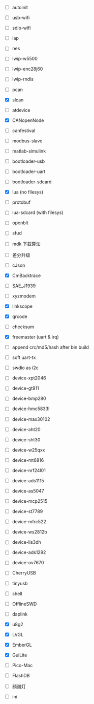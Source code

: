 * [ ] autoinit

* [ ] usb-wifi

* [ ] sdio-wifi

* [ ] iap

* [ ] nes

* [ ] lwip-w5500

* [ ] lwip-enc28j60

* [ ] lwip-rndis

* [ ] pcan

* [x] slcan

* [ ] atdevice

* [x] CANopenNode

* [ ] canfestival

* [ ] modbus-slave

* [ ] matlab-simulink

* [ ] bootloader-usb

* [ ] bootloader-uart

* [ ] bootloader-sdcard

* [x] lua (no filesys)

* [ ] protobuf

* [ ] lua-sdcard (with filesys)

* [ ] openblt

* [ ] sfud

* [ ] mdk 下载算法

* [ ] 差分升级

* [ ] cJson

* [x] CmBacktrace

* [ ] SAE_J1939

* [ ] xyzmodem

* [x] linkscope

* [x] qrcode

* [ ] checksum

* [x] freemaster (uart & irq)

* [ ] append crc/md5/hash after bin build

* [ ] soft uart-tx

* [ ] swdio as i2c

* [ ] device-xpt2046

* [ ] device-gt911

* [ ] device-bmp280

* [ ] device-hmc5833l

* [ ] device-max30102

* [ ] device-aht20

* [ ] device-sht30

* [ ] device-w25qxx

* [ ] device-mt6816

* [ ] device-nrf24l01

* [ ] device-ads1115

* [ ] device-as5047

* [ ] device-mcp2515

* [ ] device-st7789

* [ ] device-mfrc522

* [ ] device-ws2812b

* [ ] device-lis3dh

* [ ] device-ads1292

* [ ] device-ov7670

* [ ] CherryUSB

* [ ] tinyusb

* [ ] shell

* [ ] OfflineSWD

* [ ] daplink

* [x] u8g2

* [x] LVGL

* [x] EmberGL

* [x] GuiLite

* [ ] Pico-Mac

* [ ] FlashDB

* [ ] 频谱灯

* [ ] ini

  

  

  

